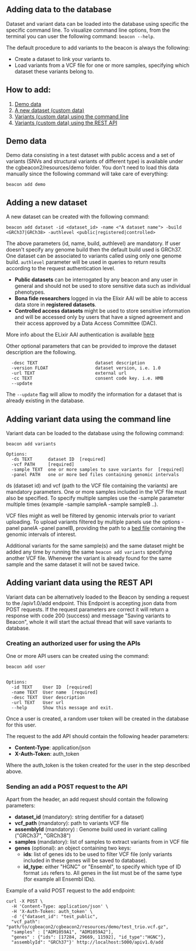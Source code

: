 
## Adding data to the database

Dataset and variant data can be loaded into the database using specific the specific command line. To visualize command line options, from the terminal you can user the following command: `beacon --help`.

The default procedure to add variants to the beacon is always the following:

- Create a dataset to link your variants to.
- Load variants from a VCF file for one or more samples, specifying which dataset these variants belong to.

## How to add:
1. [ Demo data ](#demodata)
1. [ A new dataset (custom data)](#dataset)
1. [ Variants (custom data) using the command line](#variants_cli)
1. [ Variants (custom data) using the REST API](#variants_api)


<a name="demodata"></a>
## Demo data
Demo data consisting in a test dataset with public access and a set of variants (SNVs and structural variants of different type) is available under the cgbeacon2/resources/demo folder. You don't need to load this data manually since the following command will take care of everything:
```
beacon add demo
```

<a name="dataset"></a>
## Adding a new dataset
A new dataset can be created with the following command:
```
beacon add dataset -id <dataset_id> -name <"A dataset name"> -build <GRCh37|GRCh38> -authlevel <public|registered|controlled>
```
The above parameters (id, name, build, authlevel) are mandatory. If user doesn't specify any genome build then the default build used is GRCh37. One dataset can be associated to variants called using only one genome build.
`authlevel` parameter will be used in queries to return results according to the request authentication level.

- **Public datasets** can be interrogated by any beacon and any user in general and should not be used to store sensitive data such as individual phenotypes.
- **Bona fide researchers** logged in via the Elixir AAI will be able to access data store in **registered datasets**.
- **Controlled access datasets** might be used to store sensitive information and will be accessed only by users that have a signed agreement and their access approved by a Data Access Committee (DAC).


More info about the ELixir AAI authentication is available [here](https://elixir-europe.org/services/compute/aai)

Other optional parameters that can be provided to improve the dataset description are the following.
```
  -desc TEXT                      dataset description
  -version FLOAT                  dataset version, i.e. 1.0
  -url TEXT                       external url
  -cc TEXT                        consent code key. i.e. HMB
  --update
```
The `--update` flag will allow to modify the information for a dataset that is already existing in the database.


<a name="variants_cli"></a>
## Adding variant data using the command line
Variant data can be loaded to the database using the following command:

```
beacon add variants

Options:
  -ds TEXT      dataset ID  [required]
  -vcf PATH     [required]
  -sample TEXT  one or more samples to save variants for  [required]
  -panel PATH   one or more bed files containing genomic intervals
```
ds (dataset id) and vcf (path to the VCF file containing the variants) are mandatory parameters. One or more samples included in the VCF file must also be specified. To specify multiple samples use the -sample parameter multiple times (example -sample sampleA -sample sampleB ..).

VCF files might as well be filtered by genomic intervals prior to variant uploading. To upload variants filtered by multiple panels use the options -panel panelA -panel panelB, providing the path to a [bed file](http://genome.ucsc.edu/FAQ/FAQformat#format1) containing the genomic intervals of interest.

Additional variants for the same sample(s) and the same dataset might be added any time by running the same `beacon add variants` specifying another VCF file. Whenever the variant is already found for the same sample and the same dataset it will not be saved twice.

<a name="variants_api"></a>
## Adding variant data using the REST API
Variant data can be alternatively loaded to the Beacon by sending a request to the /apiv1.0/add endpoint.
This Endpoint is accepting json data from POST requests. If the request parameters are correct it will return a response with code 200 (success) and message "Saving variants to Beacon", whole it will start the actual thread that will save variants to database.

### Creating an authorized user for using the APIs
One or more API users can be created using the command:
```
beacon add user


Options:
  -id TEXT    User ID  [required]
  -name TEXT  User name  [required]
  -desc TEXT  User description
  -url TEXT   User url
  --help      Show this message and exit.
```
Once a user is created, a random user token will be created in the database for this user.


The request to the add API should contain the following header parameters:
- **Content-Type**: application/json
- **X-Auth-Token**: auth_token

Where the auth_token is the token created for the user in the step described above.

### Sending an add a POST request to the API
Apart from the header, an add request should contain the following parameters:
- **dataset_id** (mandatory): string dentifier for a dataset)
- **vcf_path** (mandatory): path to variants VCF file
- **assemblyId** (mandatory) : Genome build used in variant calling ("GRCh37", "GRCh38")
- **samples** (mandatory): list of samples to extract variants from in VCF file
- **genes** (optional): an object containing two keys:
  - **ids**: list of genes ids to be used to filter VCF file (only variants included in these genes will be saved to database).
  - **id_type**: either "HGNC" or "Ensembl", to specify which type of ID format `ids` refers to. All genes in the list must be of the same type (for example all Ensembl IDs).

Example of a valid POST request to the add endpoint:
```
curl -X POST \
  -H 'Content-Type: application/json' \
  -H 'X-Auth-Token: auth_token' \
  -d '{"dataset_id": "test_public",
  "vcf_path": "path/to/cgbeacon2/cgbeacon2/resources/demo/test_trio.vcf.gz",
  "samples" : ["ADM1059A1", "ADM1059A2"],
  "genes" : {"ids": [17284, 29669, 11592], "id_type":"HGNC"},
  "assemblyId": "GRCh37"}' http://localhost:5000/apiv1.0/add
```
